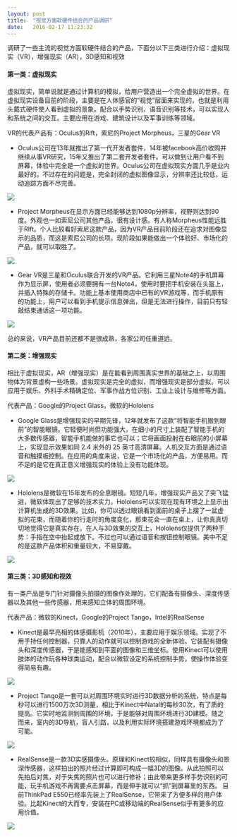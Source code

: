 ```yaml
---
layout: post
title:  "视觉方面软硬件结合的产品调研"
date:   2016-02-17 11:23:32
---
```

调研了一些主流的视觉方面软硬件结合的产品，下面分以下三类进行介绍：虚拟现实（VR），增强现实（AR），3D感知和视效

#### 第一类：虚拟现实

虚拟现实，简单说就是通过计算机的模拟，给用户营造出一个完全虚拟的世界。在虚拟现实设备目前的阶段，主要是在人体感官的“视觉”层面来实现的，也就是利用头戴式硬件使人看到虚拟的景象。配合以手势识别、语音识别等技术，可以实现人和系统之间的交互。主要应用在游戏、建筑设计以及军事训练等领域。

VR的代表产品有：Oculus的Rift，索尼的Project Morpheus，三星的Gear VR

* Oculus公司在13年就推出了第一代开发者套件，14年被facebook高价收购并继续从事VR研究，15年又推出了第二套开发者套件。可以做到让用户看不到屏幕，体验中完全是一个虚拟的世界。Oculus公司在虚拟现实方面几乎是业内最好的。不过存在的问题是，完全封闭的虚拟图像显示，分辨率还比较低，运动追踪方面不尽完善。

![](/images/ai-1.jpg)

* Project  Morpheus在显示方面已经能够达到1080p分辨率，视野则达到90度。外观也一如索尼公司其他产品，很有设计感。有人称Morpheus性能远胜于RIft。个人比较看好索尼这款产品，因为VR产品目前阶段还在追求对图像显示的品质，而这是索尼公司的长项。现阶段如果能做出一个体验好、市场化的产品，就可以取胜了。

![](/images/ai-2.jpg)

* Gear VR是三星和Oculus联合开发的VR产品。它利用三星Note4的手机屏幕作为显示屏，使用者必须要拥有一台Note4，使用时要把手机安装在头盔上，并插入特殊的存储卡。功能上基本使用商店中已有的VR游戏等，而手机原有的功能上，用户可以看到手机提示信息弹出，但是无法进行操作，目前只有轻敲结束通话这一项功能。

![](/images/ai-3.jpg)

总的来说，VR产品目前还都不是很成熟，各家公司任重道远。

#### 第二类：增强现实

相比于虚拟现实，AR（增强现实）是在能看到周围真实世界的基础之上，以周围物体为背景虚构一些场景。虚拟现实是完全的虚拟，而增强现实是部分虚拟。可以应用于娱乐、外科手术精确定位、军事作战方位识别、工业上设计与维修等方面。

代表产品：Google的Project Glass，微软的Hololens

* Google Glass是增强现实的早期先锋，12年就发布了这款“将智能手机搬到眼前”的智能眼镜。它轻便时尚但功能强大，在细小的尺寸上装配了智能手机的大多数传感器，智能手机能做的事它也可以；它将画面投射在右眼前的小屏幕上，实现显示效果如同 2.4 米外的 25 英寸高清屏幕。人机交互方面是通过语音和触摸板控制。在应用的角度来说，它是一个市场化的产品，方便易用。而不足的是它在真正意义增强现实的体验上没有功能体现。

![](/images/ai-4.jpg)

* Hololens是微软在15年发布的全息眼镜。短短几年，增强现实产品又了突飞猛进，微软体现出了足够的技术实力。Hololens可以实现在现有环境之上显示出计算机生成的3D效果。比如，你可以透过眼镜看到面前的桌子上摆了一盆虚拟的花束，而随着你的行走时的角度变化，那束花会一直在桌上，让你真真切切地觉得它是真实存在。在人与3D效果的交互上，Hololens仅提供了两种手势：手指在空中抬起或放下。不过也可以通过语音和按钮控制眼镜。美中不足的是这款产品体积和重量较大，不易穿戴。

![](/images/ai-5.jpg)



#### 第三类：3D感知和视效

有一类产品是专门针对摄像头拍摄的图像作处理的，它们配备有摄像头、深度传感器以及其他一些传感器，用来感知立体的周围环境。

代表产品：微软的Kinect，Google的Project Tango，Intel的RealSense

* Kinect是最早亮相的体感摄影机（2010年），主要应用于娱乐领域。实现了不用手持任何控制器，只靠人的动作就可以控制游戏的全新体验。它装配有摄像头和深度传感器，于是能感知到平面的图像和三维坐标。使用Kinect可以使用肢体的动作玩各种球类运动，配合以微软设定的系统控制手势，使操作体验变得简易有趣。

![](/images/ai-6.jpg)

* Project Tango是一套可以对周围环境实时进行3D数据分析的系统，特点是每秒可以进行1500万次3D测量，相比于Kinect中Natal的每秒30次，有了质的提高。它实时地监测到周围的环境，于是能够对周围环境进行3D建模。随之而来，室内的3D导航，盲人引路，以及利用实际环境搭建游戏环境都成为了可能。

![](/images/ai-7.jpg)

* RealSense是一款3D实感摄像头。原理和Kinect较相似，同样具有摄像头和景深传感器，这样拍出的照片经过计算即可构成一幅3D的图像。从此拍照可以先拍后对焦，对于失焦的照片也可以进行修补；由此带来更多样手势识别的可能，玩手机游戏不再需要点击屏幕，而是伸手就可以“抓”到屏幕里的东西。
目前ThinkPad E550已经率先装上了RealSense，它带来了方便多样的用户体验。比起Kinect的大而专，安装在PC或移动端的RealSense似乎有更多的应用价值。

![](/images/ai-8.jpg)
